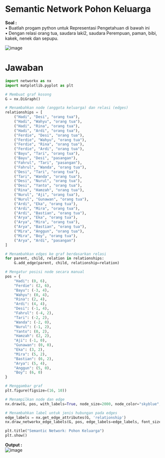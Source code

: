 # Semantic Network Pohon Keluarga

**Soal :**<br>
•	Buatlah progam python untuk Representasi Pengetahuan di bawah ini<br>
•	Dengan relasi orang tua, saudara laki2, saudara Perempuan, paman, bibi, kakek, nenek dan sepupu.<br> 

![image](https://github.com/user-attachments/assets/fd42e616-449a-455d-9d37-b6116a5584c2)

 # Jawaban

```python
import networkx as nx
import matplotlib.pyplot as plt

# Membuat graf kosong
G = nx.DiGraph()

# Menambahkan node (anggota keluarga) dan relasi (edges)
relationships = [
    ("Hadi", "Desi", "orang tua"),
    ("Hadi", "Wahyu", "orang tua"),
    ("Hadi", "Rina", "orang tua"),
    ("Hadi", "Ardi", "orang tua"),
    ("Ferdie", "Desi", "orang tua"),
    ("Ferdie", "Wahyu", "orang tua"),
    ("Ferdie", "Rina", "orang tua"),
    ("Ferdie", "Ardi", "orang tua"),
    ("Bayu", "Tari", "orang tua"),
    ("Bayu", "Desi", "pasangan"),
    ("Fahrul", "Tari", "pasangan"),
    ("Fahrul", "Wanda", "orang tua"),
    ("Desi", "Tari", "orang tua"),
    ("Tari", "Wanda", "orang tua"),
    ("Desi", "Nurul", "orang tua"),
    ("Desi", "Yanto", "orang tua"),
    ("Rina", "Hamzah", "orang tua"),
    ("Nurul", "Aji", "orang tua"),
    ("Nurul", "Gunawan", "orang tua"),
    ("Ardi", "Eka", "orang tua"),
    ("Ardi", "Mira", "orang tua"),
    ("Ardi", "Bastian", "orang tua"),
    ("Arya", "Eka", "orang tua"),
    ("Arya", "Mira", "orang tua"),
    ("Arya", "Bastian", "orang tua"),
    ("Mira", "Anggun", "orang tua"),
    ("Mira", "Boy", "orang tua"),
    ("Arya", "Ardi", "pasangan")
]

# Menambahkan edges ke graf berdasarkan relasi
for parent, child, relation in relationships:
    G.add_edge(parent, child, relationship=relation)

# Mengatur posisi node secara manual
pos = {
    "Hadi": (0, 6),
    "Ferdie": (2, 6),
    "Bayu": (-3, 4),
    "Wahyu": (0, 4),
    "Rina": (2, 4),
    "Ardi": (4, 4),
    "Desi": (-1, 4),
    "Fahrul": (-4, 2),
    "Tari": (-2, 2),
    "Wanda": (-2, 0),
    "Nurul": (-1, 2),
    "Yanto": (0, 2),
    "Hamzah": (2, 2),
    "Aji": (-1, 0),
    "Gunawan": (0, 0),
    "Eka": (3, 2),
    "Mira": (5, 2),
    "Bastian": (6, 2),
    "Arya": (5, 4),
    "Anggun": (5, 0),
    "Boy": (6, 0)
}

# Menggambar graf
plt.figure(figsize=(16, 10))

# Menampilkan node dan edge
nx.draw(G, pos, with_labels=True, node_size=2000, node_color="skyblue", font_size=10, font_color="black", font_weight="bold", arrowsize=20)

# Menambahkan label untuk jenis hubungan pada edges
edge_labels = nx.get_edge_attributes(G, 'relationship')
nx.draw_networkx_edge_labels(G, pos, edge_labels=edge_labels, font_size=8, font_color="green")

plt.title("Semantic Network: Pohon Keluarga")
plt.show()
```
**Output :** <br>
![image](https://github.com/user-attachments/assets/18cb25b1-0093-4a67-ab11-8fd7cb07becb)



